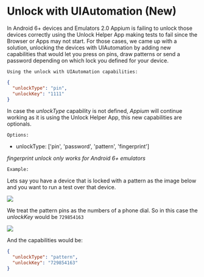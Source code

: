 # Unlock with UIAutomation (New)
In Android 6+ devices and Emulators 2.0 Appium is failing to unlock those devices correctly
using the Unlock Helper App making tests to fail since the Browser or Apps may not start.
For those cases, we came up with a solution, unlocking the devices with UIAutomation by
adding new capabilities that would let you press on pins, draw patterns or send a password
depending on which lock you defined for your device.

`Using the unlock with UIAutomation capabilities:`
```json
{
  "unlockType": "pin",
  "unlockKey": "1111"
}
```
In case the *unlockType*  capability is not defined, *Appium* will continue working as it is using the Unlock Helper App, this new capabilities are optionals.

`Options:`
* unlockType: ['pin',  'password', 'pattern', 'fingerprint']

*fingerprint unlock only works for Android 6+ emulators*


`Example:`

Lets say you have a device that is locked with a pattern  as the image below and you want to run a test over that device.

<img src="https://github.com/vrunoa/appium-android-driver/raw/add-unlock-screenshots/docs/screen1.png" />

We treat the pattern pins as the numbers of a phone dial. So in this case the *unlockKey* would be `729854163`

<img src="https://github.com/vrunoa/appium-android-driver/raw/add-unlock-screenshots/docs/screen2.png" />

And the capabilities would be:
```json
{
  "unlockType": "pattern",
  "unlockKey": "729854163"
}
```
